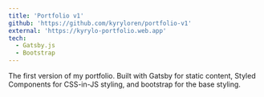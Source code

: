 ```yaml
---
title: 'Portfolio v1'
github: 'https://github.com/kyryloren/portfolio-v1'
external: 'https://kyrylo-portfolio.web.app'
tech:
  - Gatsby.js
  - Bootstrap
---
```


The first version of my portfolio. Built with Gatsby for static content, Styled Components for CSS-in-JS styling, and bootstrap for the base styling.
